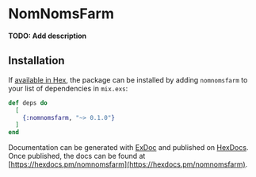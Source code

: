 # NomNomsFarm

**TODO: Add description**

## Installation

If [available in Hex](https://hex.pm/docs/publish), the package can be installed
by adding `nomnomsfarm` to your list of dependencies in `mix.exs`:

```elixir
def deps do
  [
    {:nomnomsfarm, "~> 0.1.0"}
  ]
end
```

Documentation can be generated with [ExDoc](https://github.com/elixir-lang/ex_doc)
and published on [HexDocs](https://hexdocs.pm). Once published, the docs can
be found at [https://hexdocs.pm/nomnomsfarm](https://hexdocs.pm/nomnomsfarm).

